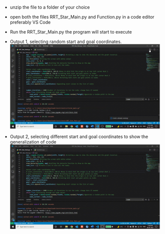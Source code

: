 * unzip the file to a folder of your choice
* open both the files RRT_Star_Main.py and Function.py in a code editor preferably VS Code
* Run the RRT_Star_Main.py the program will start to execute
* Output 1, selecting random start and goal coordinates.
![Output_1](output1video.gif)

* Output 2, selecting different start and goal coordinates to show the generalization of code
![Output_2](output2video.gif)
